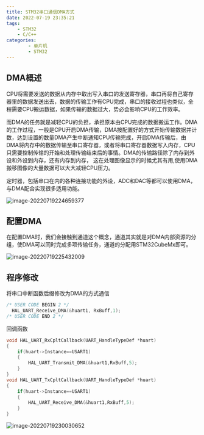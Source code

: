 ```yaml
---
title: STM32串口通信DMA方式
date: 2022-07-19 23:35:21
tags: 
    - STM32
    - C/C++
categories: 
        - 单片机
        - STM32
---
```


## DMA概述

CPU将需要发送的数据从内存中取出写入串口的发送寄存器，串口再将自己寄存器里的数据发送出去，数据的传输工作有CPU完成，串口的接收过程也类似，全程需要CPU搬运数据，如果传输的数据过大，势必会影响CPU的工作效率。

而DMA的任务就是减轻CPU的负担，承担原本由CPU完成的数据搬运工作。DMA的工作过程，一般是CPU开启DMA传输，DMA按配置好的方式开始传输数据并计数，达到设置的数量DMA产生中断通知CPU传输完成，开启DMA传输后，由DMA将内存中的数据传输至串口寄存器，或者将串口寄存器数据写入内存，CPU只需要控制传输的开始和处理传输结束后的事情。DMA的传输路径除了内存到外设和外设到内存，还有内存到内存， 这在处理图像显示的时候尤其有用,使用DMA搬移图像的大量数据可以大大减轻CPU压力。

定时器，包括串口在内的各种连接功能的外设，ADC和DAC等都可以使用DMA，与DMA配合实现很多适用功能。

![image-20220719224659377](https://ghigher-picture-bed.oss-cn-qingdao.aliyuncs.com/img/image-20220719224659377.png)

## 配置DMA

在配置DMA时，我们会接触到通道这个概念，通道其实就是对DMA内部资源的分组，使DMA可以同时完成多项传输任务，通道的分配用STM32CubeMx即可。

![image-20220719225432009](https://ghigher-picture-bed.oss-cn-qingdao.aliyuncs.com/img/image-20220719225432009.png)

## 程序修改

将串口中断函数后缀修改为DMA的方式通信

```c
/* USER CODE BEGIN 2 */
  HAL_UART_Receive_DMA(&huart1, RxBuff,1);
/* USER CODE END 2 */
```

回调函数

```c
void HAL_UART_RxCpltCallback(UART_HandleTypeDef *huart)
{
    if(huart->Instance==USART1)
    {
        HAL_UART_Transmit_DMA(&huart1,RxBuff,5);
    }
}
void HAL_UART_TxCpltCallback(UART_HandleTypeDef *huart)
{
    if(huart->Instance==USART1)
    {
        HAL_UART_Receive_DMA(&huart1,RxBuff,5);
    }
}
```

![image-20220719230030652](https://ghigher-picture-bed.oss-cn-qingdao.aliyuncs.com/img/image-20220719230030652.png)

